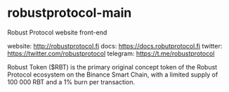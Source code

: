 # robustprotocol-main

Robust Protocol website front-end

website: http://robustprotocol.fi
docs: https://docs.robutprotocol.fi
twitter: https://twitter.com/robustprotocol
telegram: https://t.me/robustprotocol

Robust Token ($RBT) is the primary original concept token of the Robust Protocol ecosystem on the Binance Smart Chain, with a limited supply of 100 000 RBT and a 1% burn per transaction.
